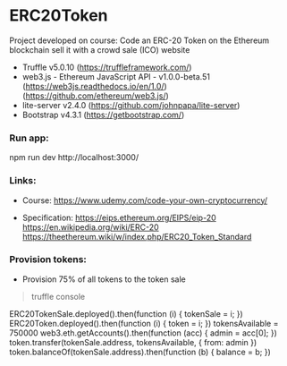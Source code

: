 # ERC20Token

Project developed on course: 
Code an ERC-20 Token on the Ethereum blockchain sell it with a crowd sale (ICO) website

  - Truffle v5.0.10 (https://truffleframework.com/)
  - web3.js - Ethereum JavaScript API - v1.0.0-beta.51 (https://web3js.readthedocs.io/en/1.0/) (https://github.com/ethereum/web3.js/)
  - lite-server v2.4.0 (https://github.com/johnpapa/lite-server)
  - Bootstrap v4.3.1 (https://getbootstrap.com/)

### Run app:
  npm run dev
  http://localhost:3000/

### Links:

  - Course: 
    https://www.udemy.com/code-your-own-cryptocurrency/

  - Specification:
    https://eips.ethereum.org/EIPS/eip-20
    https://en.wikipedia.org/wiki/ERC-20
    https://theethereum.wiki/w/index.php/ERC20_Token_Standard



### Provision tokens:
  - Provision 75% of all tokens to the token sale
  > truffle console

  ERC20TokenSale.deployed().then(function (i) { tokenSale = i; })
  ERC20Token.deployed().then(function (i) { token = i; })
  tokensAvailable = 750000
  web3.eth.getAccounts().then(function (acc) { admin = acc[0]; })
  token.transfer(tokenSale.address, tokensAvailable, { from: admin })
  token.balanceOf(tokenSale.address).then(function (b) { balance = b; })